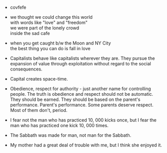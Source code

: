 * covfefe

* we thought we could change this world    
  with words like "love" and "freedom"    
  we were part of the lonely crowd  
  inside the sad cafe

* when you get caught b/w the Moon and NY City    
  the best thing you can do is fall in love

* Capitalists behave like capitalists wherever they are. They pursue the expansion of value through exploitation without regard to the social consequences.
* Capital creates space-time.
* Obedience, respect for authority - just another name for controlling people. The truth is obedience and respect should not be automatic. They should be earned. They should be based on the parent's performance. Parent's performance. Some parents deserve respect. Most of them don't, period.
* I fear not the man who has practiced 10, 000 kicks once, but I fear the man who has practiced one kick 10, 000 times.
* The Sabbath was made for man, not man for the Sabbath.
* My mother had a great deal of trouble with me, but I think she enjoyed it.



